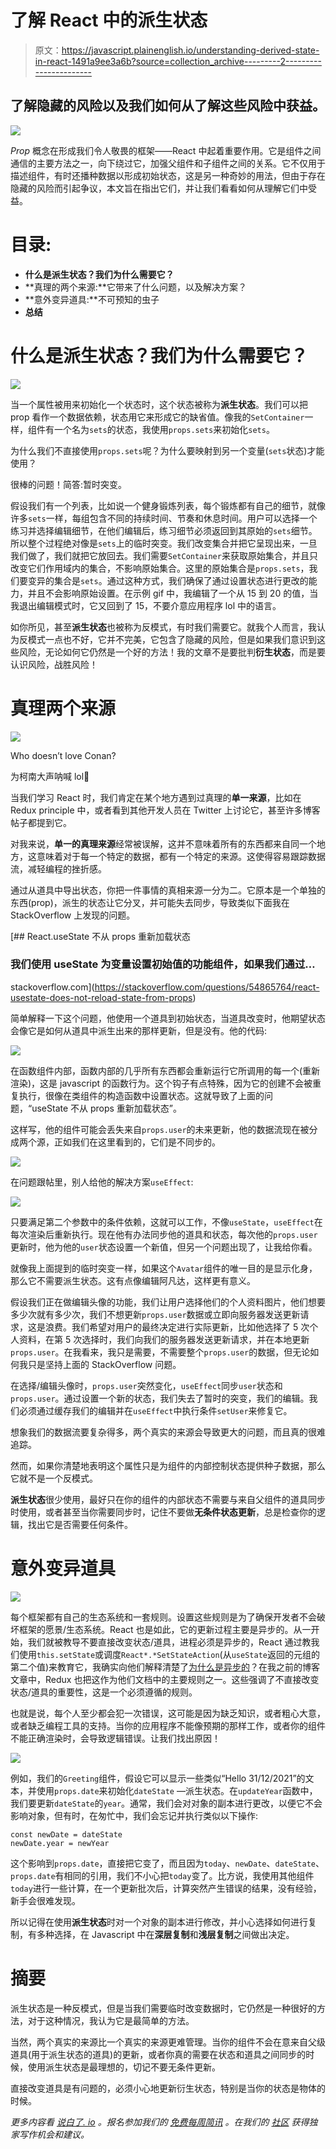 # 了解 React 中的派生状态

> 原文：<https://javascript.plainenglish.io/understanding-derived-state-in-react-1491a9ee3a6b?source=collection_archive---------2----------------------->

## 了解隐藏的风险以及我们如何从了解这些风险中获益。

![](img/51072f7b591dba6b512ef97995e08291.png)

*Prop* 概念在形成我们令人敬畏的框架——React 中起着重要作用。它是组件之间通信的主要方法之一，向下绕过它，加强父组件和子组件之间的关系。它不仅用于描述组件，有时还播种数据以形成初始状态，这是另一种奇妙的用法，但由于存在隐藏的风险而引起争议，本文旨在指出它们，并让我们看看如何从理解它们中受益。

# 目录:

*   **什么是派生状态？我们为什么需要它？**
*   **真理的两个来源:**它带来了什么问题，以及解决方案？
*   **意外变异道具:**不可预知的虫子
*   **总结**

# **什么是派生状态？我们为什么需要它？**

![](img/2ae44d2885bc60c38c52f803fa5ca584.png)

当一个属性被用来初始化一个状态时，这个状态被称为**派生状态**。我们可以把 prop 看作一个数据依赖，状态用它来形成它的缺省值。像我的`SetContainer`一样，组件有一个名为`sets`的状态，我使用`props.sets`来初始化`sets`。

为什么我们不直接使用`props.sets`呢？为什么要映射到另一个变量(`sets`状态)才能使用？

很棒的问题！简答:暂时突变。

假设我们有一个列表，比如说一个健身锻炼列表，每个锻炼都有自己的细节，就像许多`sets`一样，每组包含不同的持续时间、节奏和休息时间。用户可以选择一个练习并选择编辑细节，在他们编辑后，练习细节必须返回到其原始的`sets`细节。所以整个过程绝对像是`sets`上的临时突变。我们改变集合并把它呈现出来，一旦我们做了，我们就把它放回去。我们需要`SetContainer`来获取原始集合，并且只改变它们作用域内的集合，不影响原始集合。这里的原始集合是`props.sets`，我们要变异的集合是`sets`。通过这种方式，我们确保了通过设置状态进行更改的能力，并且不会影响原始设置。在示例 gif 中，我编辑了一个从 15 到 20 的值，当我退出编辑模式时，它又回到了 15，不要介意应用程序 lol 中的语言。

如你所见，甚至**派生状态**也被称为反模式，有时我们需要它。就我个人而言，我认为反模式一点也不好，它并不完美，它包含了隐藏的风险，但是如果我们意识到这些风险，无论如何它仍然是一个好的方法！我的文章不是要批判**衍生状态**，而是要认识风险，战胜风险！

# 真理两个来源

![](img/197fd10f6159e88a30dc882057226c61.png)

Who doesn’t love Conan?

为柯南大声呐喊 lol💁

当我们学习 React 时，我们肯定在某个地方遇到过真理的**单一来源**，比如在 Redux principle 中，或者看到其他开发人员在 Twitter 上讨论它，甚至许多博客帖子都提到它。

对我来说，**单一的真理来源**经常被误解，这并不意味着所有的东西都来自同一个地方，这意味着对于每一个特定的数据，都有一个特定的来源。这使得容易跟踪数据流，减轻编程的挫折感。

通过从道具中导出状态，你把一件事情的真相来源一分为二。它原本是一个单独的东西(prop)，派生的状态让它分叉，并可能失去同步，导致类似下面我在 StackOverflow 上发现的问题。

[](https://stackoverflow.com/questions/54865764/react-usestate-does-not-reload-state-from-props) [## React.useState 不从 props 重新加载状态

### 我们使用 useState 为变量设置初始值的功能组件，如果我们通过…

stackoverflow.com](https://stackoverflow.com/questions/54865764/react-usestate-does-not-reload-state-from-props) 

简单解释一下这个问题，他使用一个道具到初始状态，当道具改变时，他期望状态会像它是如何从道具中派生出来的那样更新，但是没有。他的代码:

![](img/433d318a543bd806d784d9342d6df442.png)

在函数组件内部，函数内部的几乎所有东西都会重新运行它所调用的每一个(重新渲染)，这是 javascript 的函数行为。这个钩子有点特殊，因为它的创建不会被重复执行，很像在类组件的构造函数中设置状态。这就导致了上面的问题，“useState 不从 props 重新加载状态”。

这样写，他的组件可能会丢失来自`props.user`的未来更新，他的数据流现在被分成两个源，正如我们在这里看到的，它们是不同步的。

![](img/6a357a8149d746ca61a3cfb550cba119.png)

在问题跟帖里，别人给他的解决方案`useEffect`:

![](img/7dcf53e6cf7fcfb8e7a678b139a8e5ce.png)

只要满足第二个参数中的条件依赖，这就可以工作，不像`useState`，`useEffect`在每次渲染后重新执行。现在他有办法同步他的道具和状态，每次他的`props.user`更新时，他为他的`user`状态设置一个新值，但另一个问题出现了，让我给你看。

就像我上面提到的临时突变一样，如果这个`Avatar`组件的唯一目的是显示化身，那么它不需要派生状态。这有点像编辑阿凡达，这样更有意义。

假设我们正在做编辑头像的功能，我们让用户选择他们的个人资料图片，他们想要多少次就有多少次，我们不想更新`props.user`数据或立即向服务器发送更新请求，这是浪费。我们希望对用户的最终决定进行实际更新，比如他选择了 5 次个人资料，在第 5 次选择时，我们向我们的服务器发送更新请求，并在本地更新`props.user`。在我看来，我只是需要，不需要整个`props.user`的数据，但无论如何我只是坚持上面的 StackOverflow 问题。

在选择/编辑头像时，`props.user`突然变化，`useEffect`同步`user`状态和`props.user`。通过设置一个新的状态，我们失去了暂时的突变，我们的编辑。我们必须通过缓存我们的编辑并在`useEffect`中执行条件`setUser`来修复它。

想象我们的数据流要复杂得多，两个真实的来源会导致更大的问题，而且真的很难追踪。

然而，如果你清楚地表明这个属性只是为组件的内部控制状态提供种子数据，那么它就不是一个反模式。

**派生状态**很少使用，最好只在你的组件的内部状态不需要与来自父组件的道具同步时使用，或者甚至当你需要同步时，记住不要做**无条件状态更新**，总是检查你的逻辑，找出它是否需要任何条件。

# **意外变异道具**

![](img/5ee63201398a087c57b818697e9d333b.png)

每个框架都有自己的生态系统和一套规则。设置这些规则是为了确保开发者不会破坏框架的愿景/生态系统。React 也是如此，它的更新过程主要是异步的。从一开始，我们就被教导不要直接改变状态/道具，进程必须是异步的，React 通过教我们使用`this.setState`或调度`React*.*SetStateAction`(从`useState`返回的元组的第二个值)来教育它，我确实向他们解释清楚了[为什么是异步的](/react-native-the-state-world-59721cbf0521)？在我之前的博客文章中，Redux 也把这作为他们文档中的主要规则之一。这些强调了不直接改变状态/道具的重要性，这是一个必须遵循的规则。

也就是说，每个人至少都会犯一次错误，这可能是因为缺乏知识，或者粗心大意，或者缺乏编程工具的支持。当你的应用程序不能像预期的那样工作，或者你的组件不能正确渲染时，会导致逻辑错误。让我们找出原因！

![](img/fe4927688450f0abfdc0f3bf40190789.png)

例如，我们的`Greeting`组件，假设它可以显示一些类似“Hello 31/12/2021”的文本，并使用`props.date`来初始化`dateState` —派生状态。在`updateYear`函数中，我们要更新`dateState`的`year`。通常，我们会对对象的副本进行更改，以便它不会影响对象，但有时，在匆忙中，我们会忘记并执行类似以下操作:

```
const newDate = dateState
newDate.year = newYear
```

这个影响到`props.date`，直接把它变了，而且因为`today`、`newDate`、`dateState`、`props.date`有相同的引用，我们不小心把`today`变了。比方说，我使用其他组件`today`进行一些计算，在一个更新批次后，计算突然产生错误的结果，没有经验，新手会很难发现。

所以记得在使用**派生状态**时对一个对象的副本进行修改，并小心选择如何进行复制，有多种选择，在 Javascript 中在**深层复制**和**浅层复制**之间做出决定。

# 摘要

派生状态是一种反模式，但是当我们需要临时改变数据时，它仍然是一种很好的方法，对于这种情况，我认为它是最简单的方法。

当然，两个真实的来源比一个真实的来源更难管理。当你的组件不会在意来自父级道具(用于派生状态的道具)的更新，或者你真的需要在状态和道具之间同步的时候，使用派生状态是最理想的，切记不要无条件更新。

直接改变道具是有问题的，必须小心地更新衍生状态，特别是当你的状态是物体的时候。

*更多内容看* [*说白了. io*](http://plainenglish.io/) *。报名参加我们的* [*免费每周简讯*](http://newsletter.plainenglish.io/) *。在我们的* [*社区*](https://discord.gg/GtDtUAvyhW) *获得独家写作机会和建议。*